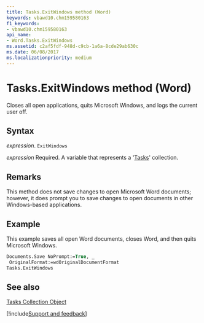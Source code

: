 ```yaml
---
title: Tasks.ExitWindows method (Word)
keywords: vbawd10.chm159580163
f1_keywords:
- vbawd10.chm159580163
api_name:
- Word.Tasks.ExitWindows
ms.assetid: c2af5fdf-948d-c9cb-1a6a-8cde29ab630c
ms.date: 06/08/2017
ms.localizationpriority: medium
---
```



# Tasks.ExitWindows method (Word)

Closes all open applications, quits Microsoft Windows, and logs the current user off.


## Syntax

_expression_. `ExitWindows`

_expression_ Required. A variable that represents a '[Tasks](Word.tasks.md)' collection.


## Remarks

This method does not save changes to open Microsoft Word documents; however, it does prompt you to save changes to open documents in other Windows-based applications.


## Example

This example saves all open Word documents, closes Word, and then quits Microsoft Windows.


```vb
Documents.Save NoPrompt:=True, _ 
 OriginalFormat:=wdOriginalDocumentFormat 
Tasks.ExitWindows
```


## See also


[Tasks Collection Object](Word.tasks.md)

[!include[Support and feedback](~/includes/feedback-boilerplate.md)]
